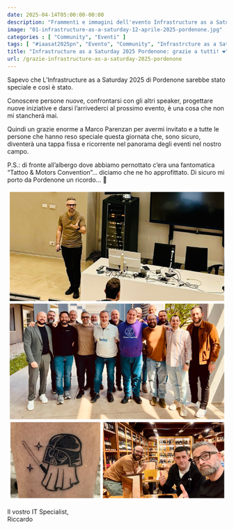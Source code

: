 ```yaml
---
date: 2025-04-14T05:00:00-00:00
description: "Frammenti e immagini dell'evento Infrastructure as a Saturday Pordenone 2025"
image: "01-infrastructure-as-a-saturday-12-aprile-2025-pordenone.jpg"
categories : [ "Community", "Eventi" ]
tags: [ "#iaasat2025pn", "Evento", "Community", "Infrastrcture as a Saturday 2025"]
title: "Infrastructure as a Saturday 2025 Pordenone: grazie a tutti! ❤️"
url: /grazie-infrastructure-as-a-saturday-2025-pordenone
---
```

Sapevo che L’Infrastructure as a Saturday 2025 di Pordenone sarebbe stato speciale e così è stato. 

Conoscere persone nuove, confrontarsi con gli altri speaker, progettare nuove iniziative e darsi l’arrivederci al prossimo evento, è una cosa che non mi stancherá mai. 

Quindi un grazie enorme a Marco Parenzan per avermi invitato e a tutte le persone che hanno reso speciale questa giornata che, sono sicuro, diventerà una tappa fissa e ricorrente nel panorama degli eventi nel nostro campo. 

P.S.: di fronte all’albergo dove abbiamo pernottato c’era una fantomatica “Tattoo & Motors Convention”… diciamo che ne ho approfittato. Di sicuro mi porto da Pordenone un ricordo… 🤣

![Collage di foto Infrastructure as a Saturday 2025 Pordenone](IMG_1013.JPG)

Il vostro IT Specialist,  
Riccardo